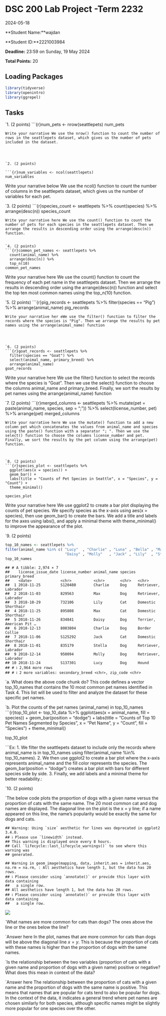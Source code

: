 DSC 200 Lab Project -Term 2232
================
2024-05-18

**Student Name:<insert your name here>**wajdan

**Student ID:<insert ID here>**2221003984

**Deadline:** 23:59 on Sunday, 19 May 2024

**Total Points:** 20

## Loading Packages

``` r
library(tidyverse)
library(openintro)
library(ggrepel)
```

## Tasks

\`1. (2 points) \`\`\`{r}num_pets \<- nrow(seattlepets) num_pets

    Write your narrative We use the nrow() function to count the number of rows in the seattlepets dataset, which gives us the number of pets included in the dataset. 




    `2. (2 points)

    ```{r}num_variables <- ncol(seattlepets)
    num_variables

Write your narrative below We use the ncol() function to count the
number of columns in the seattlepets dataset, which gives us the number
of variables for each pet.

\`3. (2 points) \`\`\`{r}species_count \<- seattlepets %\>%
count(species) %\>% arrange(desc(n)) species_count

    Write your narrative here We use the count() function to count the number of pets for each species in the seattlepets dataset. Then we arrange the results in descending order using the arrange(desc(n)) function.


    `4. (2 points)
    ```{r}common_pet_names <- seattlepets %>%
      count(animal_name) %>%
      arrange(desc(n)) %>%
      top_n(10)
    common_pet_names

Write your narrative here We use the count() function to count the
frequency of each pet name in the seattlepets dataset. Then we arrange
the results in descending order using the arrange(desc(n)) function and
select the top ten most common names using the top_n(10) function.

\`5. (2 points) \`\`\`{r}pig_records \<- seattlepets %\>% filter(species
== “Pig”) %\>% arrange(animal_name) pig_records

    Write your narrative her eWe use the filter() function to filter the records where the species is "Pig". Then we arrange the results by pet names using the arrange(animal_name) function




    `6. (2 points)
    ```{r}goat_records <- seattlepets %>%
      filter(species == "Goat") %>%
      select(animal_name, primary_breed) %>%
      arrange(animal_name)
    goat_records

Write your narrative here We use the filter() function to select the
records where the species is “Goat”. Then we use the select() function
to choose the columns animal_name and primary_breed. Finally, we sort
the results by pet names using the arrange(animal_name) function

\`7. (2 points) \`\`\`{r}merged_columns \<- seattlepets %\>% mutate(pet
= paste(animal_name, species, sep = “;”)) %\>% select(license_number,
pet) %\>% arrange(pet) merged_columns

    Write your narrative here We use the mutate() function to add a new column pet which concatenates the values from animal_name and species using the paste() function with a separator "; ". Then we use the select() function to choose the columns license_number and pet. Finally, we sort the results by the pet column using the arrange(pet) function.



    `8. (2 points)
    ```{r}species_plot <- seattlepets %>%
      ggplot(aes(x = species)) +
      geom_bar() +
      labs(title = "Counts of Pet Species in Seattle", x = "Species", y = "Count") +
      theme_minimal()

    species_plot

Write your narrative here We use ggplot2 to create a bar plot displaying
the counts of pet species. We specify species as the x-axis using aes(x
= species), then use geom_bar() to create the bars. We add a title and
labels for the axes using labs(), and apply a minimal theme with
theme_minimal() to improve the appearance of the plot.

\`9. (2 points)

``` r
top_10_names <- seattlepets %>% 
filter(animal_name %in% c( "Lucy"  , "Charlie" , "Luna" , "Bella" , "Max"    , 
                           "Daisy" , "Molly"   , "Jack" , "Lily"  , "Stella" ))
top_10_names
```

    ## # A tibble: 2,974 × 7
    ##    license_issue_date license_number animal_name species primary_breed          
    ##    <date>             <chr>          <chr>       <chr>   <chr>                  
    ##  1 2018-11-25         S120480        Charlie     Dog     Retriever, Labrador    
    ##  2 2018-11-03         829563         Max         Dog     Retriever, Labrador    
    ##  3 2018-10-29         732106         Lily        Cat     Domestic Shorthair     
    ##  4 2018-11-25         895808         Max         Cat     Domestic Shorthair     
    ##  5 2018-11-26         834841         Daisy       Dog     Terrier, American Pit …
    ##  6 2018-12-13         8003804        Charlie     Dog     Border Collie          
    ##  7 2018-11-06         S125292        Jack        Cat     Domestic Shorthair     
    ##  8 2018-11-01         835179         Stella      Dog     Retriever, Labrador    
    ##  9 2018-12-14         950094         Molly       Dog     Retriever, Labrador    
    ## 10 2018-11-24         S137301        Lucy        Dog     Hound                  
    ## # ℹ 2,964 more rows
    ## # ℹ 2 more variables: secondary_breed <chr>, zip_code <chr>

\`a. What does the above code chunk do? This code defines a vector
top_10_names that contains the 10 most common pet names identified in
Task 4. This list will be used to filter and analyze the dataset for
these specific pet names.

\`b. Plot the counts of the pet names (animal_name) in top_10_names
\`\`\`{r}top_10_plot \<- top_10_data %\>% ggplot(aes(x = animal_name,
fill = species)) + geom_bar(position = “dodge”) + labs(title = “Counts
of Top 10 Pet Names Segmented by Species”, x = “Pet Name”, y = “Count”,
fill = “Species”) + theme_minimal()

top_10_plot

\`\`\`Ex: 1. We filter the seattlepets dataset to include only the
records where animal_name is in top_10_names using filter(animal_name
%in% top_10_names). 2. We then use ggplot2 to create a bar plot where
the x-axis represents animal_name and the fill color represents the
species. The geom_bar(position = “dodge”) creates a bar plot with bars
for different species side by side. 3. Finally, we add labels and a
minimal theme for better readability.:

\`10. (2 points)

\`The below code plots the proportion of dogs with a given name versus
the proportion of cats with the same name. The 20 most common cat and
dog names are displayed. The diagonal line on the plot is the x = y
line; if a name appeared on this line, the name’s popularity would be
exactly the same for dogs and cats.

    ## Warning: Using `size` aesthetic for lines was deprecated in ggplot2 3.4.0.
    ## ℹ Please use `linewidth` instead.
    ## This warning is displayed once every 8 hours.
    ## Call `lifecycle::last_lifecycle_warnings()` to see where this warning was
    ## generated.

    ## Warning in geom_image(mapping, data, inherit.aes = inherit.aes, na.rm = na.rm, : All aesthetics have length 1, but the data has 20 rows.
    ## ℹ Please consider using `annotate()` or provide this layer with data containing
    ##   a single row.
    ## All aesthetics have length 1, but the data has 20 rows.
    ## ℹ Please consider using `annotate()` or provide this layer with data containing
    ##   a single row.

![](Lab_project_files/figure-gfm/unnamed-chunk-2-1.png)<!-- -->

\`What names are more common for cats than dogs? The ones above the line
or the ones below the line?

\`Answer here In the plot, names that are more common for cats than dogs
will be above the diagonal line $x = y$. This is because the proportion
of cats with these names is higher than the proportion of dogs with the
same names.

\`Is the relationship between the two variables (proportion of cats with
a given name and proportion of dogs with a given name) positive or
negative? What does this mean in context of the data?

\`Answer here The relationship between the proportion of cats with a
given name and the proportion of dogs with the same name is positive.
This means that names that are popular for cats tend to also be popular
for dogs. In the context of the data, it indicates a general trend where
pet names are chosen similarly for both species, although specific names
might be slightly more popular for one species over the other.
